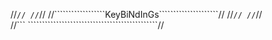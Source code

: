 //``````````````````````````````````````````````````//
//``````````````````````````````````````````````````//
//``````````````````KeyBiNdInGs`````````````````````//
//``````````````````````````````````````````````````//
//``````````````````````````````````````````````````//
//``` ``````````````````````````````````````````````//



